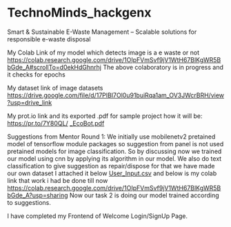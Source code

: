 # TechnoMinds_hackgenx
Smart &amp; Sustainable E-Waste Management – Scalable solutions for responsible e-waste disposal

My Colab Link of my model which detects image is a e waste or not https://colab.research.google.com/drive/1OIpFVmSvf9jV1WtH67BlKgWR5BbGde_A#scrollTo=d0ekHdGhnrhj
The above colaboratory is in progress and it checks for epochs

My dataset link of image datasets   https://drive.google.com/file/d/17PlBI7Ol0u91buiRqa1am_OV3JWcrBRH/view?usp=drive_link

My prot.io link and its exported .pdf for sample project how it will be:
https://pr.to/7Y80QL/
[_EcoBot.pdf](https://github.com/user-attachments/files/19777446/_EcoBot.pdf)


Suggestions from Mentor Round 1: We initially use mobilenetv2 pretained model of tensorflow module packages so suggestion from panel is not used pretained models for image classification. So by discussing now we trained our model using cnn by applying its algorithm in our model.
We also do text classification to give suggestion as repair/dispose for that we have made our own dataset I attached it below
[User_Input.csv](https://github.com/user-attachments/files/19777684/User_Input.csv) and below is my colab link that work i had be done till now 
https://colab.research.google.com/drive/1OIpFVmSvf9jV1WtH67BlKgWR5BbGde_A?usp=sharing 
Now our task 2 is doing our model trained according to suggestions.


I have completed my Frontend of Welcome Login/SignUp Page.
